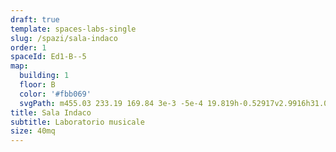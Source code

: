 ```yaml
---
draft: true
template: spaces-labs-single
slug: /spazi/sala-indaco
order: 1
spaceId: Ed1-B--5
map: 
  building: 1
  floor: B
  color: '#fbb069'
  svgPath: m455.03 233.19 169.84 3e-3 -5e-4 19.819h-0.52917v2.9916h31.006v103.03h-200.32z
title: Sala Indaco
subtitle: Laboratorio musicale
size: 40mq
---
```

